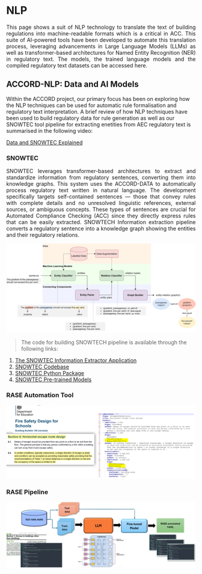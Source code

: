 # NLP

<p style='text-align: justify;'> This page shows a suit of NLP technology to translate the text of building regulations into machine-readable formats which is a critical in ACC. This suite of AI-powered tools have been developed to automate this translation process, leveraging advancements in Large Language Models (LLMs) as well as transformer-based architectures for Named Entity Recognition (NER) in regulatory text. The models, the trained language models and the compiled regulatory text datasets can be accessed here.</p>

## ACCORD-NLP: Data and AI Models

Within the ACCORD project, our primary focus has been on  exploring how the NLP techniques can be used for automatic rule formalisation and regulatory text interpretation. A brief review of how NLP techniques have been used to build regulatory data for rule generation as well as our SNOWTEC tool pipeline for extracting enetities from AEC regulatory text is summarised in the following video:

[Data and SNOWTEC Explained](https://tinyurl.com/2s3c24jd)

### SNOWTEC

<p style='text-align: justify;'> SNOWTEC leverages transformer-based architectures to extract and standardize information from regulatory sentences, converting them into knowledge graphs. This system uses the ACCORD-DATA to automatically process regulatory text written in natural language. The development specifically targets self-contained sentences — those that convey rules with complete details and no unresolved linguistic references, external sources, or ambiguous concepts. These types of sentences are crucial for Automated Compliance Checking (ACC) since they directly express rules that can be easily extracted.
SNOWTECH Information extraction pipeline converts a regulatory sentence into a knowledge graph showing the entities and their regulatory relations. </p>

![](./Snowtec.png)
 
> The code for building SNOWTECH pipeline is available through the following links:

1.	[The SNOWTEC Information Extractor Application](https://huggingface.co/spaces/ACCORD-NLP/information-extractor) 
2.	[SNOWTEC Codebase](https://github.com/Accord-Project/accord-nlp)
3.	[SNOWTEC Python Package](https://pypi.org/project/accord-nlp/)
4.	[SNOWTEC Pre-trained Models](https://huggingface.co/ACCORD-NLP)


### RASE Automation Tool

![](./text-to-yaml.png)

### RASE Pipeline

![](./RasePipline.png)
